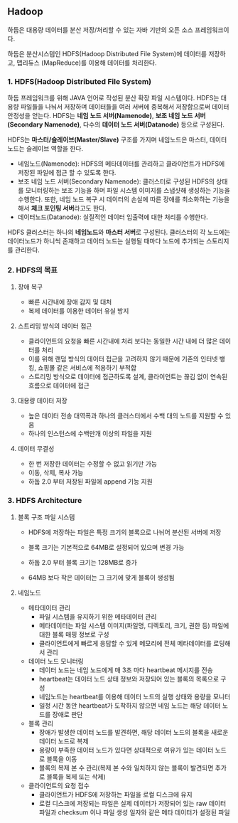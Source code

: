 ## Hadoop

하둡은 대용량 데이터를 분산 저장/처리할 수 있는 자바 기반의 오픈 소스 프레임워크이다. 

하둡은 분산시스템인 HDFS(Hadoop Distributed File System)에 데이터를 저장하고, 맵리듀스 (MapReduce)를 이용해 데이터를 처리한다.

### 1. HDFS(Hadoop Distributed File System)

하둡 프레임워크를 위해 JAVA 언어로 작성된 분산 확장 파일 시스템이다. HDFS는 대용량 파일들을 나눠서 저장하며 데이터들을 여러 서버에 중복해서 저장함으로써 데이터 안정성을 얻는다. HDFS는 **네임 노드 서버(Namenode)**, **보조 네임 노드 서버(Secondary Namenode)**, 다수의 **데이터 노드 서버(Datanode)** 등으로 구성된다.

HDFS는 **마스터/슬레이브(Master/Slave)** 구조를 가지며 네임노드은 마스터, 데이터노드는 슬레이브 역할을 한다.

- 네임노드(Namenode): HDFS의 메타데이터를 관리하고 클라이언트가 HDFS에 저장된 파일에 접근 할 수 있도록 한다.
- 보조 네임 노드 서버(Secondary Namenode): 클러스터로 구성된 HDFS의 상태를 모니터링하는 보조 기능을 하며 파일 시스템 이미지를 스냅샷해 생성하는 기능을 수행한다. 또한, 네임 노드 복구 시 데이터의 손실에 따른 장애를 최소화하는 기능을 해서 **체크 포인팅 서버**라고도 한다.
- 데이터노드(Datanode): 실질적인 데이터 입출력에 대한 처리를 수행한다. 

HDFS 클러스터는 하나의 **네임노드**와 **마스터 서버**로 구성된다. 클러스터의 각 노드에는 데이터노드가 하니씩 존재하고 데이터 노드는 실행될 때마다 노드에 추가되는 스토리지를 관리한다.

### 2. HDFS의 목표

1. 장애 복구

   - 빠른 시간내에 장애 감지 및 대처
   - 복제 데이터를 이용한 데이터 유실 방지
2. 스트리밍 방식의 데이터 접근

   - 클라이언트의 요청을 빠른 시간내에 처리 보다는 동일한 시간 내에 더 많은 데이터를 처리
   - 이를 위해 랜덤 방식의 데이터 접근을 고려하지 않기 때문에 기존의 인터넷 뱅킹, 쇼핑몰 같은 서비스에 적용하기 부적합
   - 스트리밍 방식으로 데이터에 접근하도록 설계, 클라이언트는 끊김 없이 연속된 흐름으로 데이터에 접근
3. 대용량 데이터 저장
   - 높은 데이터 전송 대역폭과 하나의 클러스터에서 수백 대의 노드를 지원할 수 있음
   - 하나의 인스턴스에 수백만개 이상의 파일을 지원
4. 데이터 무결성
   - 한 번 저장한 데이터는 수정할 수 없고 읽기만 가능
   - 이동, 삭제, 복사 가능
   - 하둡 2.0 부터 저장된 파일에 append 기능 지원

### 3. HDFS Architecture

1. 블록 구조 파일 시스템

   - HDFS에 저장하는 파일은 특정 크기의 블록으로 나뉘어 분산된 서버에 저장

   - 블록 크기는 기본적으로 64MB로 설정되어 있으며 변경 가능

   - 하둡 2.0 부터 블록 크기는 128MB로 증가

   - 64MB 보다 작은 데이터는 그 크기에 맞게 블록이 생성됨

2. 네임노드

   - 메타데이터 관리
     - 파일 시스템을 유지하기 위한 메타데이터 관리
     - 메타데이터는 파일 시스템 이미지(파일명, 디렉토리, 크기, 권한 등) 파일에 대한 블록 매핑 정보로 구성
     - 클라이언트에게 빠르게 응답할 수 있게 메모리에 전체 메타데이터를 로딩해서 관리
   - 데이터 노드 모니터링
     - 데이터 노드는 네임 노드에게 매 3초 마다 heartbeat 메시지를 전송
     - heartbeat는 데이터 노드 상태 정보와 저장되어 있는 블록의 목록으로 구성
     - 네임노드는 heartbeat를 이용해 데이터 노드의 실행 상태와 용량을 모니터
     - 일정 시간 동안 heartbeat가 도착하지 않으면 네임 노드는 해당 데이터 노드를 장애로 판단
   - 블록 관리
     - 장애가 발생한 데이터 노드를 발견하면, 해당 데이터 노드의 블록을 새로운 데이터 노드로 복제
     - 용량이 부족한 데이터 노드가 있다면 상대적으로 여유가 있는 데이터 노드로 블록을 이동
     - 블록의 복제 본 수 관리(복제 본 수와 일치하지 않는 블록이 발견되면 추가로 블록을 복제 또는 삭제)
   - 클라이언트의 요청 접수
     - 클라이언트가 HDFS에 저장하는 파일을 로컬 디스크에 유지
     - 로컬 디스크에 저장되는 파일은 실제 데이터가 저장되어 있는 raw 데이터 파일과 checksum 이나 파일 생성 일자와 같은 메타 데이터가 설정된 파일